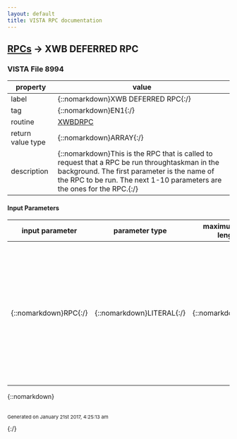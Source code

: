 ```yaml
---
layout: default
title: VISTA RPC documentation
---
```




## [RPCs](TableOfContent.md) &#8594; XWB DEFERRED RPC 



### VISTA File 8994 


 property | value 
--- | --- 
 label | {::nomarkdown}XWB DEFERRED RPC{:/}
 tag | {::nomarkdown}EN1{:/}
 routine | [XWBDRPC](http://code.osehra.org/dox/Routine_XWBDRPC_source.html)
 return value type | {::nomarkdown}ARRAY{:/}
 description | {::nomarkdown}This is the RPC that is called to request that a RPC be run throughtaskman in the background. The first parameter is the name of the RPC to be run. The next 1-10 parameters are the ones for the RPC.{:/}

#### Input Parameters

| input parameter | parameter type | maximum data length | required | description | 
| --- | --- | --- | --- | --- | 
| {::nomarkdown}RPC{:/} | {::nomarkdown}LITERAL{:/} | {::nomarkdown}30{:/} | {::nomarkdown}true{:/} | {::nomarkdown}This parameter is the name of the RPC to be run in the background.  Thisfirst input parameter may include an optional version information aboutthe RPC, making the syntax like this: RPCname^RPCversion.  The optionalversion number will be placed in XWBAPVER when the RPC runs in thebackground.{:/} | 

{::nomarkdown} <br/><br/><p style="font-size: 11px">Generated on January 21st 2017, 4:25:13 am</p>{:/}